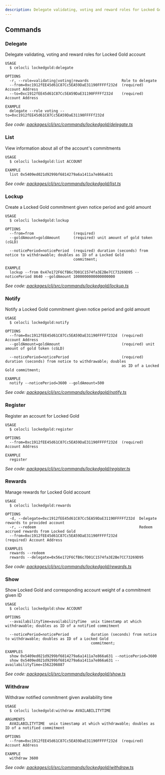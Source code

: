 ```yaml
---
description: Delegate validating, voting and reward roles for Locked Gold account
---
```


## Commands

### Delegate

Delegate validating, voting and reward roles for Locked Gold account

```
USAGE
  $ celocli lockedgold:delegate

OPTIONS
  -r, --role=validating|voting|rewards               Role to delegate
  --from=0xc1912fEE45d61C87Cc5EA59DaE31190FFFFf232d  (required) Account Address
  --to=0xc1912fEE45d61C87Cc5EA59DaE31190FFFFf232d    (required) Account Address

EXAMPLE
  delegate --role voting --to=0xc1912fEE45d61C87Cc5EA59DaE31190FFFFf232d
```

_See code: [packages/cli/src/commands/lockedgold/delegate.ts](https://github.com/celo-org/celo-monorepo/tree/master/packages/cli/src/commands/lockedgold/delegate.ts)_

### List

View information about all of the account's commitments

```
USAGE
  $ celocli lockedgold:list ACCOUNT

EXAMPLE
  list 0x5409ed021d9299bf6814279a6a1411a7e866a631
```

_See code: [packages/cli/src/commands/lockedgold/list.ts](https://github.com/celo-org/celo-monorepo/tree/master/packages/cli/src/commands/lockedgold/list.ts)_

### Lockup

Create a Locked Gold commitment given notice period and gold amount

```
USAGE
  $ celocli lockedgold:lockup

OPTIONS
  --from=from                  (required)
  --goldAmount=goldAmount      (required) unit amount of gold token (cGLD)

  --noticePeriod=noticePeriod  (required) duration (seconds) from notice to withdrawable; doubles as ID of a Locked Gold
                               commitment;

EXAMPLE
  lockup --from 0x47e172F6CfB6c7D01C1574fa3E2Be7CC73269D95 --noticePeriod 8640 --goldAmount 1000000000000000000
```

_See code: [packages/cli/src/commands/lockedgold/lockup.ts](https://github.com/celo-org/celo-monorepo/tree/master/packages/cli/src/commands/lockedgold/lockup.ts)_

### Notify

Notify a Locked Gold commitment given notice period and gold amount

```
USAGE
  $ celocli lockedgold:notify

OPTIONS
  --from=0xc1912fEE45d61C87Cc5EA59DaE31190FFFFf232d  (required) Account Address
  --goldAmount=goldAmount                            (required) unit amount of gold token (cGLD)

  --noticePeriod=noticePeriod                        (required) duration (seconds) from notice to withdrawable; doubles
                                                     as ID of a Locked Gold commitment;

EXAMPLE
  notify --noticePeriod=3600 --goldAmount=500
```

_See code: [packages/cli/src/commands/lockedgold/notify.ts](https://github.com/celo-org/celo-monorepo/tree/master/packages/cli/src/commands/lockedgold/notify.ts)_

### Register

Register an account for Locked Gold

```
USAGE
  $ celocli lockedgold:register

OPTIONS
  --from=0xc1912fEE45d61C87Cc5EA59DaE31190FFFFf232d  (required) Account Address

EXAMPLE
  register
```

_See code: [packages/cli/src/commands/lockedgold/register.ts](https://github.com/celo-org/celo-monorepo/tree/master/packages/cli/src/commands/lockedgold/register.ts)_

### Rewards

Manage rewards for Locked Gold account

```
USAGE
  $ celocli lockedgold:rewards

OPTIONS
  -d, --delegate=0xc1912fEE45d61C87Cc5EA59DaE31190FFFFf232d  Delegate rewards to provided account
  -r, --redeem                                               Redeem accrued rewards from Locked Gold
  --from=0xc1912fEE45d61C87Cc5EA59DaE31190FFFFf232d          (required) Account Address

EXAMPLES
  rewards --redeem
  rewards --delegate=0x56e172F6CfB6c7D01C1574fa3E2Be7CC73269D95
```

_See code: [packages/cli/src/commands/lockedgold/rewards.ts](https://github.com/celo-org/celo-monorepo/tree/master/packages/cli/src/commands/lockedgold/rewards.ts)_

### Show

Show Locked Gold and corresponding account weight of a commitment given ID

```
USAGE
  $ celocli lockedgold:show ACCOUNT

OPTIONS
  --availabilityTime=availabilityTime  unix timestamp at which withdrawable; doubles as ID of a notified commitment

  --noticePeriod=noticePeriod          duration (seconds) from notice to withdrawable; doubles as ID of a Locked Gold
                                       commitment;

EXAMPLES
  show 0x5409ed021d9299bf6814279a6a1411a7e866a631 --noticePeriod=3600
  show 0x5409ed021d9299bf6814279a6a1411a7e866a631 --availabilityTime=1562206887
```

_See code: [packages/cli/src/commands/lockedgold/show.ts](https://github.com/celo-org/celo-monorepo/tree/master/packages/cli/src/commands/lockedgold/show.ts)_

### Withdraw

Withdraw notified commitment given availability time

```
USAGE
  $ celocli lockedgold:withdraw AVAILABILITYTIME

ARGUMENTS
  AVAILABILITYTIME  unix timestamp at which withdrawable; doubles as ID of a notified commitment

OPTIONS
  --from=0xc1912fEE45d61C87Cc5EA59DaE31190FFFFf232d  (required) Account Address

EXAMPLE
  withdraw 3600
```

_See code: [packages/cli/src/commands/lockedgold/withdraw.ts](https://github.com/celo-org/celo-monorepo/tree/master/packages/cli/src/commands/lockedgold/withdraw.ts)_
